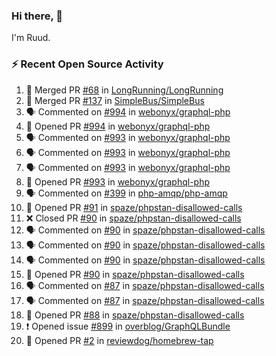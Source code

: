 ### Hi there, 👋

I'm Ruud.
 
### :zap: Recent Open Source Activity

<!--START_SECTION:activity-->
1. 🎉 Merged PR [#68](https://github.com/LongRunning/LongRunning/pull/68) in [LongRunning/LongRunning](https://github.com/LongRunning/LongRunning)
2. 🎉 Merged PR [#137](https://github.com/SimpleBus/SimpleBus/pull/137) in [SimpleBus/SimpleBus](https://github.com/SimpleBus/SimpleBus)
3. 🗣 Commented on [#994](https://github.com/webonyx/graphql-php/issues/994) in [webonyx/graphql-php](https://github.com/webonyx/graphql-php)
4. 💪 Opened PR [#994](https://github.com/webonyx/graphql-php/pull/994) in [webonyx/graphql-php](https://github.com/webonyx/graphql-php)
5. 🗣 Commented on [#993](https://github.com/webonyx/graphql-php/issues/993) in [webonyx/graphql-php](https://github.com/webonyx/graphql-php)
6. 🗣 Commented on [#993](https://github.com/webonyx/graphql-php/issues/993) in [webonyx/graphql-php](https://github.com/webonyx/graphql-php)
7. 🗣 Commented on [#993](https://github.com/webonyx/graphql-php/issues/993) in [webonyx/graphql-php](https://github.com/webonyx/graphql-php)
8. 💪 Opened PR [#993](https://github.com/webonyx/graphql-php/pull/993) in [webonyx/graphql-php](https://github.com/webonyx/graphql-php)
9. 🗣 Commented on [#399](https://github.com/php-amqp/php-amqp/issues/399) in [php-amqp/php-amqp](https://github.com/php-amqp/php-amqp)
10. 💪 Opened PR [#91](https://github.com/spaze/phpstan-disallowed-calls/pull/91) in [spaze/phpstan-disallowed-calls](https://github.com/spaze/phpstan-disallowed-calls)
11. ❌ Closed PR [#90](https://github.com/spaze/phpstan-disallowed-calls/pull/90) in [spaze/phpstan-disallowed-calls](https://github.com/spaze/phpstan-disallowed-calls)
12. 🗣 Commented on [#90](https://github.com/spaze/phpstan-disallowed-calls/issues/90) in [spaze/phpstan-disallowed-calls](https://github.com/spaze/phpstan-disallowed-calls)
13. 🗣 Commented on [#90](https://github.com/spaze/phpstan-disallowed-calls/issues/90) in [spaze/phpstan-disallowed-calls](https://github.com/spaze/phpstan-disallowed-calls)
14. 🗣 Commented on [#90](https://github.com/spaze/phpstan-disallowed-calls/issues/90) in [spaze/phpstan-disallowed-calls](https://github.com/spaze/phpstan-disallowed-calls)
15. 💪 Opened PR [#90](https://github.com/spaze/phpstan-disallowed-calls/pull/90) in [spaze/phpstan-disallowed-calls](https://github.com/spaze/phpstan-disallowed-calls)
16. 🗣 Commented on [#87](https://github.com/spaze/phpstan-disallowed-calls/issues/87) in [spaze/phpstan-disallowed-calls](https://github.com/spaze/phpstan-disallowed-calls)
17. 🗣 Commented on [#87](https://github.com/spaze/phpstan-disallowed-calls/issues/87) in [spaze/phpstan-disallowed-calls](https://github.com/spaze/phpstan-disallowed-calls)
18. 💪 Opened PR [#88](https://github.com/spaze/phpstan-disallowed-calls/pull/88) in [spaze/phpstan-disallowed-calls](https://github.com/spaze/phpstan-disallowed-calls)
19. ❗️ Opened issue [#899](https://github.com/overblog/GraphQLBundle/issues/899) in [overblog/GraphQLBundle](https://github.com/overblog/GraphQLBundle)
20. 💪 Opened PR [#2](https://github.com/reviewdog/homebrew-tap/pull/2) in [reviewdog/homebrew-tap](https://github.com/reviewdog/homebrew-tap)
<!--END_SECTION:activity-->
